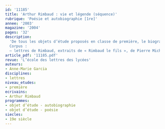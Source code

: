 ```yaml
---
id: '11185'
title: 'Arthur Rimbaud : vie et légende (séquence)'
rubrique: 'Poésie et autobiographie [1re]'
annee: '2003'
magazine: '2004'
pages: '32'
description: 
  'De tous les objets d’étude proposés en classe de première, le biographique est celui qui offre le champ d’exploration le plus large. Comment aborder ce vaste domaine sans le réduire, comme c’est souvent le cas, à l’une de ses formes ? Comment, inversement, si l’on veut tout parcourir, ne pas tomber dans le piège de l’éparpillement ? Depuis le collège, les élèves sont confrontés à un exercice dont ils ne comprennent pas toujours l’intérêt : chercher des renseignements biographiques sur un auteur. On sait, par expérience, combien ce type de recherche donne des résultats réducteurs, vains et ennuyeux. Rimbaud semble l’auteur idéal pour lier étude biographique et lecture d’une œuvre. L’un des intérêts de cette séquence est de donner quelques outils conceptuels pour faire la part des choses entre une œuvre géniale et un mythe peut-être excessif.
  Corpus :
  – lettres de Rimbaud, extraits de « Rimbaud le fils », de Pierre Michon, de « Arthur Rimbaud », de Jean-Jacques Lefrère, des « Écrits sur Rimbaud » de Verlaine, un texte de René Char, ainsi que des documents iconographiques.'
article_pdf: '11185.pdf'
revue: 'L’école des lettres des lycées'
auteurs:
- Anne-Marie Garcia
disciplines:
- lettres
niveau_etudes:
- première
ecrivains:
- Arthur Rimbaud
programmes:
- objet d’étude - autobiographie
- objet d’étude - poésie
siecles:
- 19e siècle
---
```

